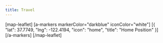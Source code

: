 ```yaml
---
title: Travel
---
```


[map-leaflet]
[a-markers markerColor="darkblue" iconColor="white"]
[{ "lat": 37.7749, "lng": -122.4194, "icon": "home", "title": "Home Position" }]
[/a-markers]
[/map-leaflet]